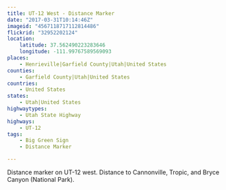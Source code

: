 ```yaml
---
title: UT-12 West - Distance Marker
date: "2017-03-31T10:14:46Z"
imageid: "4567118717112814486"
flickrid: "32952202124"
location:
    latitude: 37.562490223283646
    longitude: -111.99767589569093
places:
    - Henrieville|Garfield County|Utah|United States
counties:
    - Garfield County|Utah|United States
countries:
    - United States
states:
    - Utah|United States
highwaytypes:
    - Utah State Highway
highways:
    - UT-12
tags:
    - Big Green Sign
    - Distance Marker

---
```

Distance marker on UT-12 west.  Distance to Cannonville, Tropic, and Bryce Canyon (National Park).